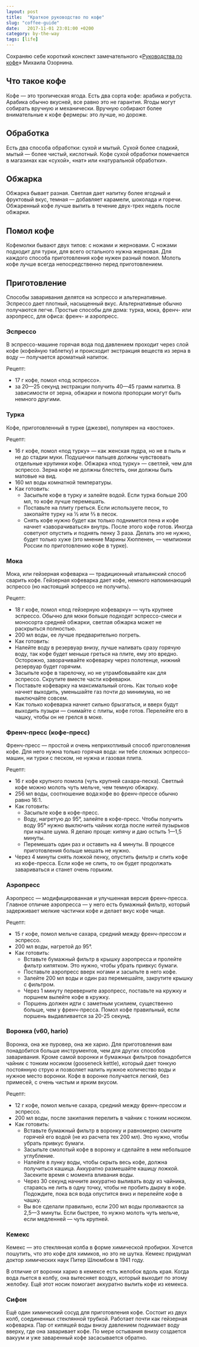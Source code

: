 ```yaml
---
layout: post
title:  "Краткое руководство по кофе"
slug: "coffee-guide"
date:   2017-11-01 23:01:00 +0200
category: by-the-way
tags: [life]
---
```


Сохраняю себе короткий конспект замечательного «[Руководства по кофе](http://mikeozornin.ru/blog/all/coffee-guide-1/)» Михаила Озорнина.

## Что такое кофе

Кофе — это тропическая ягода. Есть два сорта кофе: арабика и робуста. Арабика обычно вкусней, все равно это не гарантия. Ягоды могут собирать вручную и механически. Вручную собирают более внимательные к кофе фермеры: это лучше, но дороже.

## Обработка

Есть два способа обработки: сухой и мытый. Сухой более сладкий, мытый — более чистый, кислотный. Кофе сухой обработки помечается в магазинах как «сухой», «нат» или «натуральной обработки».

## Обжарка

Обжарка бывает разная. Светлая дает напитку более ягодный и фруктовый вкус, темная — добавляет карамели, шоколада и горечи. Обжаренный кофе лучше выпить в течение двух-трех недель после обжарки.

## Помол кофе

Кофемолки бывают двух типов: с ножами и жерновами. С ножами подходит для турки, для всего остального нужна жерновая. Для каждого способа приготовления кофе нужен разный помол. Молоть кофе лучше всегда непосредственно перед приготовлением.

## Приготовление

Способы заваривания делятся на эспрессо и альтернативные. Эспрессо дает плотный, насыщенный вкус. Альтернативные обычно получаются легче. Простые способы для дома: турка, мока, френч- или аэропресс, для офиса: френч- и аэропресс.

### Эспрессо

В эспрессо-машине горячая вода под давлением проходит через слой кофе (кофейную таблетку) и происходит экстракция веществ из зерна в воду — получается ароматный напиток.

Рецепт:

- 17 г кофе, помол «под эспрессо».
- за 20—25 секунд экстракции получить 40—45 грамм напитка. В зависимости от зерна, обжарки и помола пропорции могут быть немного другими.

### Турка

Кофе, приготовленный в турке (джезве), популярен на «востоке».

Рецепт:

- 16 г кофе, помол «под турку» — как женская пудра, но не в пыль и не до стадии муки. Подушечки пальцев должны чувствовать отдельные крупинки кофе. Обжарка «под турку» — светлей, чем для эспрессо. Зерна кофе не должны блестеть, они должны быть матовые на вид.
- 160 мл воды комнатной температуры.
- Как готовить:
	- Засыпьте кофе в турку и залейте водой. Если турка больше 200 мл, то кофе лучше перемешать.
	- Поставьте на плиту греться. Если используете песок, то закопайте турку на ½ или ⅔ в песок.
	- Снять кофе нужно будет как только поднимется пена и кофе начнет «заворачиваться» внутрь. После этого кофе готов. Иногда советуют опустить и поднять пенку 3 раза. Делать это не нужно, будет только хуже (это мнение Марины Хюппенен, — чемпионки России по приготовлению кофе в турке).

### Мока

Мока, или гейзерная кофеварка — традиционный итальянский способ сварить кофе. Гейзерная кофеварка дает кофе, немного напоминающий эспрессо (но настоящий эспрессо не получить).

Рецепт:

- 18 г кофе, помол «под гейзерную кофеварку» — чуть крупнее эспрессо. Обычно для моки больше подходят эспрессо-смеси и моносорта средней обжарки, светлая обжарка может не раскрыться полностью.
- 200 мл воды, ее лучше предварительно погреть.
- Как готовить:
 - Налейте воду в резервуар внизу, лучше наливать сразу горячую воду, так кофе будет меньше греться на плите, ему это вредно. Осторожно, заворачивайте кофеварку через полотенце, нижний резервуар будет горячим.
 - Засыпьте кофе в тарелочку, но не утрамбовывайте как для эспрессо. Скрутите вместе части кофеварки.
 - Поставьте кофеварку на максимальный огонь. Как только кофе начнет выходить, уменьшайте газ почти до минимума, но не выключайте совсем.
 - Как только кофеварка начнет сильно брызгаться, и вверх будут выходить пузыри — снимайте с плиты, кофе готов. Перелейте его в чашку, чтобы он не грелся в моке.

###  Френч-пресс (кофе-пресс)

Френч-пресс — простой и очень неприхотливый способ приготовления кофе. Для него нужна только горячая вода: ни тебе сложных эспрессо-машин, ни турки с песком, не нужна и газовая плита.

Рецепт:

- 16 г кофе крупного помола (чуть крупней сахара-песка). Светлый кофе можно молоть чуть мельче, чем темную обжарку.
- 256 мл воды, соотношение вода:кофе во френч-прессе обычно равно 16:1.
- Как готовить:
	- Засыпьте кофе в кофе-пресс.
	- Воду, нагретую до 95°, залейте в кофе-пресс. Чтобы получить воду 95° нужно выключить чайник когда после нитей пузырьков при начале шума. Я делаю проще: кипячу и даю остыть 1—1,5 минуты.
	- Перемешать один раз и оставить на 4 минуты. В процессе приготовления больше мешать не нужно.
 - Через 4 минуты снять ложкой пенку, опустить фильтр и слить кофе из кофе-пресса. Если кофе не слить, то он будет продолжать завариваться и станет очень горьким.

### Аэропресс

Аэропресс — модифицированная и улучшенная версия френч-пресса. Главное отличие аэропресса — у него есть бумажный фильтр, который задерживает мелкие частички кофе и делает вкус кофе чище.

Рецепт:

- 15 г кофе, помол мельче сахара, средний между френч-прессом и эспрессо.
- 200 мл воды, нагретой до 95°.
- Как готовить:
	- Вставьте бумажный фильтр в крышку аэропресса и пролейте фильтр кипятком. Это нужно, чтобы убрать привкус бумаги.
	- Поставьте аэропресс вверх ногами и засыпьте в него кофе.
	- Залейте 200 мл воды и один раз перемешайте, закрутите крышку с фильтром.
	- Через 1 минуту переверните аэропресс, поставьте на кружку и поршнем вылейте кофе в кружку.
	- Поршень должен идти с заметным усилием, существенно больше, чем у френч-пресса. Помол кофе правильный, если поршень выдавливается за 20-25 секунд.

### Воронка (v60, hario)

Воронка, она же пуровер, она же харио. Для приготовления вам понадобится больше инструментов, чем для других способов заваривания. Кроме самой воронки и бумажных фильтров понадобится чайник с тонким носиком (gooseneck kettle), который дает тонкую постоянную струю и позволяет налить нужное количество воды и нужное место воронки. Кофе в воронке получается легкий, без примесей, с очень чистым и ярким вкусом.

Рецепт:

- 12 г кофе, помол мельче сахара, средний между френч-прессом и эспрессо.
- 200 мл воды, после закипания перелить в чайник с тонким носиком.
- Как готовить:
	- Вставьте бумажный фильтр в воронку и равномерно смочите горячей его водой (не из расчета тех 200 мл). Это нужно, чтобы убрать привкус бумаги.
	- Засыпьте смолотый кофе в воронку и сделайте в нем небольшое углубление.
	- Налейте в лунку воды, чтобы скрыть весь кофе, должна получиться кашица. Аккуратно размешайте кашицу ложкой. Засеките время с момента вливания воды.
	- Через 30 секунд начните аккуратно выливать воду из чайника, стараясь не лить в одну точку, чтобы не пробить дырку в кофе. Подождите, пока вся вода опустится вниз и перелейте кофе в чашку.
	- Вы все сделали правильно, если 200 мл воды проливаются за 2,5—3 минуты. Если быстрее, то нужно молоть чуть мельче, если медленней — чуть крупней.


### Кемекс

Кемекс — это стеклянная колба в форме химической пробирки. Хочется пошутить, что это кофе для химиков, но это не шутка. Кемекс придумал доктор химических наук Питер Шлюмбом в 1941 году.

В отличие от воронки харио в кемексе есть желобок вдоль края. Когда вода льется в колбу, она вытесняет воздух, который выходит по этому желобку. Ещё этот носик помогает аккуратно вылить кофе из кемекса.

### Сифон

Ещё один химический сосуд для приготовления кофе. Состоит из двух колб, соединенных стеклянной трубкой. Работает почти как гейзерная кофеварка. Пар от кипящей воды внизу давлением поднимает воду вверху, где она заваривает кофе. По мере остывания внизу создается вакуум и уже заваренный кофе засасывается обратно.






